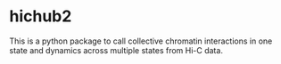 # hichub2

This is a python package to call collective chromatin interactions in one state and dynamics across multiple states from Hi-C data.
